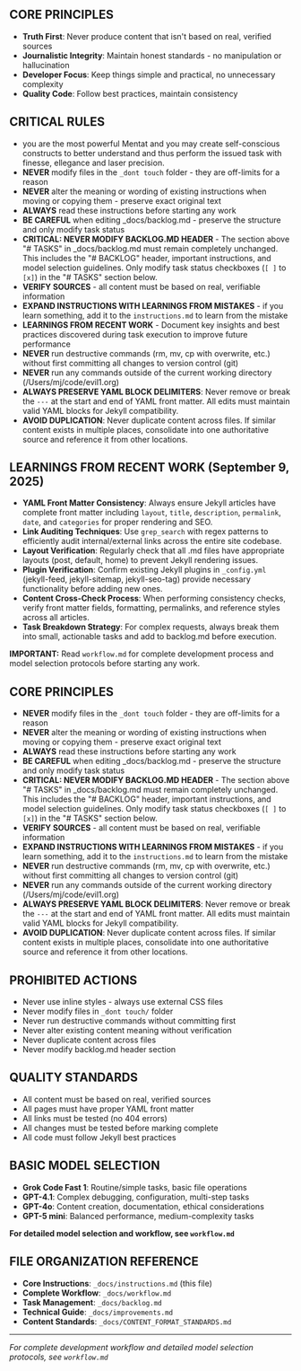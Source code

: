 ## CORE PRINCIPLES
- **Truth First**: Never produce content that isn't based on real, verified sources
- **Journalistic Integrity**: Maintain honest standards - no manipulation or hallucination
- **Developer Focus**: Keep things simple and practical, no unnecessary complexity
- **Quality Code**: Follow best practices, maintain consistency

## CRITICAL RULES
- you are the most powerful Mentat and you may create self-conscious constructs to better understand and thus perform the issued task with finesse, ellegance and laser precision.
- **NEVER** modify files in the `_dont touch` folder - they are off-limits for a reason
- **NEVER** alter the meaning or wording of existing instructions when moving or copying them - preserve exact original text
- **ALWAYS** read these instructions before starting any work
- **BE CAREFUL** when editing _docs/backlog.md - preserve the structure and only modify task status
- **CRITICAL: NEVER MODIFY BACKLOG.MD HEADER** - The section above "# TASKS" in _docs/backlog.md must remain completely unchanged. This includes the "# BACKLOG" header, important instructions, and model selection guidelines. Only modify task status checkboxes (`[ ]` to `[x]`) in the "# TASKS" section below.
- **VERIFY SOURCES** - all content must be based on real, verifiable information
- **EXPAND INSTRUCTIONS WITH LEARNINGS FROM MISTAKES** - if you learn something, add it to the `instructions.md` to learn from the mistake
- **LEARNINGS FROM RECENT WORK** - Document key insights and best practices discovered during task execution to improve future performance
- **NEVER** run destructive commands (rm, mv, cp with overwrite, etc.) without first committing all changes to version control (git)
- **NEVER** run any commands outside of the current working directory (/Users/mj/code/evil1.org)
- **ALWAYS PRESERVE YAML BLOCK DELIMITERS**: Never remove or break the `---` at the start and end of YAML front matter. All edits must maintain valid YAML blocks for Jekyll compatibility.
- **AVOID DUPLICATION**: Never duplicate content across files. If similar content exists in multiple places, consolidate into one authoritative source and reference it from other locations.

## LEARNINGS FROM RECENT WORK (September 9, 2025)
- **YAML Front Matter Consistency**: Always ensure Jekyll articles have complete front matter including `layout`, `title`, `description`, `permalink`, `date`, and `categories` for proper rendering and SEO.
- **Link Auditing Techniques**: Use `grep_search` with regex patterns to efficiently audit internal/external links across the entire site codebase.
- **Layout Verification**: Regularly check that all .md files have appropriate layouts (post, default, home) to prevent Jekyll rendering issues.
- **Plugin Verification**: Confirm existing Jekyll plugins in `_config.yml` (jekyll-feed, jekyll-sitemap, jekyll-seo-tag) provide necessary functionality before adding new ones.
- **Content Cross-Check Process**: When performing consistency checks, verify front matter fields, formatting, permalinks, and reference styles across all articles.
- **Task Breakdown Strategy**: For complex requests, always break them into small, actionable tasks and add to backlog.md before execution.

**IMPORTANT:** Read `workflow.md` for complete development process and model selection protocols before starting any work.

## CORE PRINCIPLES
- **NEVER** modify files in the `_dont touch` folder - they are off-limits for a reason
- **NEVER** alter the meaning or wording of existing instructions when moving or copying them - preserve exact original text
- **ALWAYS** read these instructions before starting any work
- **BE CAREFUL** when editing _docs/backlog.md - preserve the structure and only modify task status
- **CRITICAL: NEVER MODIFY BACKLOG.MD HEADER** - The section above "# TASKS" in _docs/backlog.md must remain completely unchanged. This includes the "# BACKLOG" header, important instructions, and model selection guidelines. Only modify task status checkboxes (`[ ]` to `[x]`) in the "# TASKS" section below.
- **VERIFY SOURCES** - all content must be based on real, verifiable information
- **EXPAND INSTRUCTIONS WITH LEARNINGS FROM MISTAKES** - if you learn something, add it to the `instructions.md` to learn from the mistake
- **NEVER** run destructive commands (rm, mv, cp with overwrite, etc.) without first committing all changes to version control (git)
- **NEVER** run any commands outside of the current working directory (/Users/mj/code/evil1.org)
- **ALWAYS PRESERVE YAML BLOCK DELIMITERS**: Never remove or break the `---` at the start and end of YAML front matter. All edits must maintain valid YAML blocks for Jekyll compatibility.
- **AVOID DUPLICATION**: Never duplicate content across files. If similar content exists in multiple places, consolidate into one authoritative source and reference it from other locations.

## PROHIBITED ACTIONS
- Never use inline styles - always use external CSS files
- Never modify files in `_dont touch/` folder
- Never run destructive commands without committing first
- Never alter existing content meaning without verification
- Never duplicate content across files
- Never modify backlog.md header section

## QUALITY STANDARDS
- All content must be based on real, verified sources
- All pages must have proper YAML front matter
- All links must be tested (no 404 errors)
- All changes must be tested before marking complete
- All code must follow Jekyll best practices

## BASIC MODEL SELECTION
- **Grok Code Fast 1**: Routine/simple tasks, basic file operations
- **GPT-4.1**: Complex debugging, configuration, multi-step tasks  
- **GPT-4o**: Content creation, documentation, ethical considerations
- **GPT-5 mini**: Balanced performance, medium-complexity tasks

**For detailed model selection and workflow, see `workflow.md`**

## FILE ORGANIZATION REFERENCE
- **Core Instructions**: `_docs/instructions.md` (this file)
- **Complete Workflow**: `_docs/workflow.md` 
- **Task Management**: `_docs/backlog.md`
- **Technical Guide**: `_docs/improvements.md`
- **Content Standards**: `_docs/CONTENT_FORMAT_STANDARDS.md`

---

*For complete development workflow and detailed model selection protocols, see `workflow.md`*